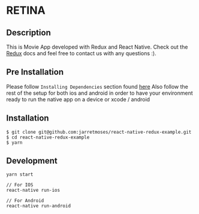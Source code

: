 RETINA
======================================================

## Description
This is Movie App developed with Redux and React Native. Check out the [Redux](http://redux.js.org/) docs and feel free to contact us with any questions :).

## Pre Installation
Please follow `Installing Dependencies` section found [here](https://facebook.github.io/react-native/docs/getting-started.html)
Also follow the rest of the setup for both ios and android in order to have your environment ready to run the native app on a device or xcode / android

## Installation

```
$ git clone git@github.com:jarretmoses/react-native-redux-example.git
$ cd react-native-redux-example
$ yarn
```

## Development

```
yarn start
```

```
// For IOS
react-native run-ios

// For Android
react-native run-android
```
